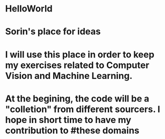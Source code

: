 # HelloWorld
# Sorin's place for ideas
#
#
#
# I will use this place in order to keep my exercises related to Computer Vision and Machine Learning.
# At the begining, the code will be a "colletion" from different sourcers. I hope in short time to have my contribution to #these domains
